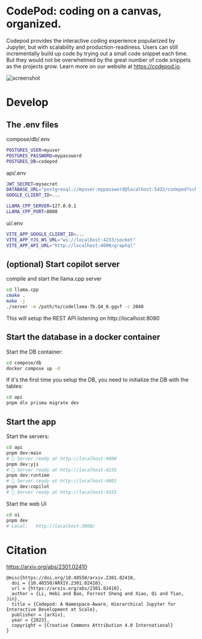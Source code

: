 # CodePod: coding on a canvas, organized.

Codepod provides the interactive coding experience popularized by Jupyter, but
with scalability and production-readiness. Users can still incrementally build
up code by trying out a small code snippet each time. But they would not be
overwhelmed by the great number of code snippets as the projects grow. Learn
more on our website at https://codepod.io.

![screenshot](./screenshot-canvas.png)

# Develop

## The .env files

compose/db/.env

```sh
POSTGRES_USER=myuser
POSTGRES_PASSWORD=mypassword
POSTGRES_DB=codepod
```

api/.env

```sh
JWT_SECRET=mysecret
DATABASE_URL="postgresql://myuser:mypassword@localhost:5432/codepod?schema=public"
GOOGLE_CLIENT_ID=...

LLAMA_CPP_SERVER=127.0.0.1
LLAMA_CPP_PORT=8080
```

ui/.env

```sh
VITE_APP_GOOGLE_CLIENT_ID=...
VITE_APP_YJS_WS_URL="ws://localhost:4233/socket"
VITE_APP_API_URL="http://localhost:4000/graphql"
```

## (optional) Start copilot server

compile and start the llama.cpp server

```sh
cd llama.cpp
cmake .
make -j
./server -m /path/to/codellama-7b.Q4_0.gguf -c 2048
```

This will setup the REST API listening on http://localhost:8080

## Start the database in a docker container

Start the DB container:

```sh
cd compose/db
docker compose up -d
```

If it's the first time you setup the DB, you need to initialize the DB with the tables:

```sh
cd api
pnpm dlx prisma migrate dev
```

## Start the app

Start the servers:

```sh
cd api
pnpm dev:main
# 🚀 Server ready at http://localhost:4000
pnpm dev:yjs
# 🚀 Server ready at http://localhost:4233
pnpm dev:runtime
# 🚀 Server ready at http://localhost:4001
pnpm dev:copilot
# 🚀 Server ready at http://localhost:4333
```

Start the web UI

```sh
cd ui
pnpm dev
# Local:   http://localhost:3000/
```

# Citation

https://arxiv.org/abs/2301.02410

```
@misc{https://doi.org/10.48550/arxiv.2301.02410,
  doi = {10.48550/ARXIV.2301.02410},
  url = {https://arxiv.org/abs/2301.02410},
  author = {Li, Hebi and Bao, Forrest Sheng and Xiao, Qi and Tian, Jin},
  title = {Codepod: A Namespace-Aware, Hierarchical Jupyter for Interactive Development at Scale},
  publisher = {arXiv},
  year = {2023},
  copyright = {Creative Commons Attribution 4.0 International}
}
```
